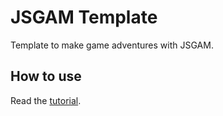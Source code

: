 # JSGAM Template

Template to make game adventures with JSGAM.

## How to use

Read the [tutorial](https://kreezii.github.io/jsgam/tutorial.html).
